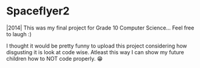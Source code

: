 # Spaceflyer2
|2014| This was my final project for Grade 10 Computer Science... Feel free to laugh :)

I thought it would be pretty funny to upload this project considering how disgusting it is look at code wise. Atleast this way I can show my future children how to NOT code properly. 😁
